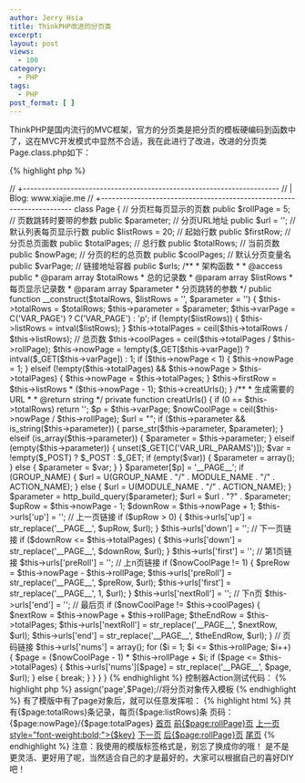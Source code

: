 ```yaml
---
author: Jerry Hsia
title: ThinkPHP改进的分页类
excerpt:
layout: post
views:
  - 100
category:
  - PHP
tags:
  - PHP
post_format: [ ]
---
```

ThinkPHP是国内流行的MVC框架，官方的分页类是把分页的模板硬编码到函数中了，这在MVC开发模式中显然不合适，我在此进行了改进，改进的分页类Page.class.php如下：

{% highlight php %}
<?php
// +----------------------------------------------------------------------
// | ThinkPHP [ WE CAN DO IT JUST THINK IT ]
// +----------------------------------------------------------------------
// | Copyright (c) 2006-2012 http://thinkphp.cn All rights reserved.
// +----------------------------------------------------------------------
// | Licensed ( http://www.apache.org/licenses/LICENSE-2.0 )
// +----------------------------------------------------------------------
// | Author: Jerry <xiajie9916@gmail.com>
// +----------------------------------------------------------------------
// | Blog: www.xiajie.me
// +----------------------------------------------------------------------

class Page {
    // 分页栏每页显示的页数
    public $rollPage = 5;
    // 页数跳转时要带的参数
    public $parameter;
    // 分页URL地址
    public $url = '';
    // 默认列表每页显示行数
    public $listRows = 20;
    // 起始行数
    public $firstRow;
    // 分页总页面数
    public $totalPages;
    // 总行数
    public $totalRows;
    // 当前页数
    public $nowPage;
    // 分页的栏的总页数
    public $coolPages;
    // 默认分页变量名
    public $varPage;
    // 链接地址容器
    public $urls;

    /**
     * 架构函数
     * 
     * @access public
     * @param array $totalRows
     *            总的记录数
     * @param array $listRows
     *            每页显示记录数
     * @param array $parameter
     *            分页跳转的参数
     */
    public function __construct($totalRows, $listRows = '', $parameter = '') {
        $this->totalRows = $totalRows;
        $this->parameter = $parameter;
        $this->varPage = C('VAR_PAGE') ? C('VAR_PAGE') : 'p';
        if (!empty($listRows)) {
            $this->listRows = intval($listRows);
        }
        $this->totalPages = ceil($this->totalRows / $this->listRows); // 总页数
        $this->coolPages = ceil($this->totalPages / $this->rollPage);
        $this->nowPage = !empty($_GET[$this->varPage]) ? intval($_GET[$this->varPage]) : 1;
        if ($this->nowPage < 1) {
            $this->nowPage = 1;
        } elseif (!empty($this->totalPages) && $this->nowPage > $this->totalPages) {
            $this->nowPage = $this->totalPages;
        }
        $this->firstRow = $this->listRows * ($this->nowPage - 1);
        $this->creatUrls();
    }

    /**
     * 生成需要的URL
     * 
     * @return string
     */
    private function creatUrls() {
        if (0 == $this->totalRows)
            return '';
        $p = $this->varPage;
        $nowCoolPage = ceil($this->nowPage / $this->rollPage);
        $url = "";
        if ($this->parameter && is_string($this->parameter)) {
            parse_str($this->parameter, $parameter);
        } elseif (is_array($this->parameter)) {
            $parameter = $this->parameter;
        } elseif (empty($this->parameter)) {
            unset($_GET[C('VAR_URL_PARAMS')]);
            $var = !empty($_POST) ? $_POST : $_GET;
            if (empty($var)) {
                $parameter = array();
            } else {
                $parameter = $var;
            }
        }
        $parameter[$p] = '__PAGE__';
        if (GROUP_NAME) {
            $url = U(GROUP_NAME . "/" . MODULE_NAME . "/" . ACTION_NAME);
        } else {
            $url = U(MODULE_NAME . "/" . ACTION_NAME);
        }
        $parameter = http_build_query($parameter);
        $url = $url . "?" . $parameter;
        $upRow = $this->nowPage - 1;
        $downRow = $this->nowPage + 1;
        $this->urls['up'] = ''; // 上一页链接
        if ($upRow > 0) {
            $this->urls['up'] = str_replace('__PAGE__', $upRow, $url);
        }
        $this->urls['down'] = ''; // 下一页链接
        if ($downRow <= $this->totalPages) {
            $this->urls['down'] = str_replace('__PAGE__', $downRow, $url);
        }
        $this->urls['first'] = ''; // 第1页链接
        $this->urls['preRoll'] = ''; // 上n页链接
        if ($nowCoolPage != 1) {
            $preRow = $this->nowPage - $this->rollPage;
            $this->urls['preRoll'] = str_replace('__PAGE__', $preRow, $url);
            $this->urls['first'] = str_replace('__PAGE__', 1, $url);
        }
        $this->urls['nextRoll'] = ''; // 下n页
        $this->urls['end'] = ''; // 最后页
        if ($nowCoolPage != $this->coolPages) {
            $nextRow = $this->nowPage + $this->rollPage;
            $theEndRow = $this->totalPages;
            $this->urls['nextRoll'] = str_replace('__PAGE__', $nextRow, $url);
            $this->urls['end'] = str_replace('__PAGE__', $theEndRow, $url);
        }
        // 页码链接
        $this->urls['nums'] = array();
        for ($i = 1; $i <= $this->rollPage; $i++) {
            $page = ($nowCoolPage - 1) * $this->rollPage + $i;
            if ($page <= $this->totalPages) {
                $this->urls['nums'][$page] = str_replace('__PAGE__', $page, $url);
            } else {
                break;
            }
        }
    }
}
{% endhighlight %}
控制器Action测试代码：
{% highlight php %}
<?php
import('ORG.Util.Page');// 导入分页类
$count = 100;// 这里是结果总数，一般是查询数据库表得到
$Page = new Page($count,10);// 实例化分页类 传入总记录数和每页显示的记录数
$this->assign('page',$Page);//将分页对象传入模板
{% endhighlight %}
有了模版中有了page对象后，就可以任意发挥啦：
{% highlight html %}
共有{$page:totalRows}条记录，每页{$page:listRows}条 页码：{$page:nowPage}/{$page:totalPages}
<!--{neq name="page:urls['first']" value=""}-->
  <a href="{$page->urls['first']}">首页</a>
<!--{/neq}-->
<!--{neq name="page:urls['preRoll']" value=""}-->
    <a href="{$page->urls['preRoll']}">前{$page:rollPage}页</a>
<!--{/neq}-->
<!--{neq name="page:urls['up']" value=""}-->
   <a href="{$page->urls['up']}">上一页</a>
<!--{/neq}-->
<!--{volist name="page:urls['nums']" id="data"}-->
&nbsp;&nbsp; &nbsp;<a href="{$data}" <!--{eq name="page:nowPage" value="$key"}--> style="font-weight:bold;"<!--{/eq}-->>{$key}</a>
<!--{/volist}-->
<!--{neq name="page:urls['down']" value=""}-->
   <a href="{$page->urls['down']}">下一页</a>
<!--{/neq}-->
<!--{neq name="page:urls['nextRoll']" value=""}-->
   <a href="{$page->urls['nextRoll']}">后{$page:rollPage}页</a>
<!--{/neq}-->
<!--{neq name="page:urls['end']" value=""}-->
 <a href="{$page->urls['end']}">尾页</a>
<!--{/neq}-->
{% endhighlight %}
注意：我使用的模版标签格式是<!—->，别忘了换成你的哦！

是不是更灵活、更好用了呢，当然适合自己的才是最好的，大家可以根据自己的喜好DIY吧！
